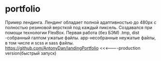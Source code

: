 # portfolio
Пример лендинга. Лендинг обладает полной адаптивностью до 480px c полностью резиновой версткой под каждый пиксель. Создавался при помощи технологии FlexBox. Первая работа (без БЭМ)
.tmp, dist -собранный галпом ужатые файлы. 
app-несобранные неужатые файлы, в том числе и scss и sass файлы. 
https://github.com/AntonyDan/landingPortfolio      <<<----production version(быстрый запуск)
